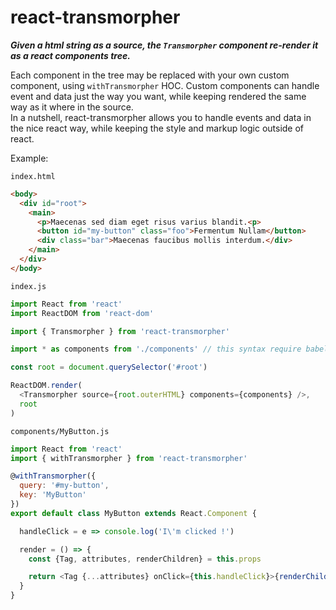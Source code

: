 # react-transmorpher

***Given a html string as a source, the `Transmorpher` component re-render it as a react components tree.***

Each component in the tree may be replaced with your own custom component, using `withTransmorpher` HOC. Custom components can handle event and data just the way you want, while keeping rendered the same way as it where in the source.  
In a nutshell, react-transmorpher allows you to handle events and data in the nice react way, while keeping the style and markup logic outside of react.

Example:

`index.html`

```html
<body>
  <div id="root">
    <main>
      <p>Maecenas sed diam eget risus varius blandit.<p>
      <button id="my-button" class="foo">Fermentum Nullam</button>
      <div class="bar">Maecenas faucibus mollis interdum.</div>
    </main>
  </div>
</body>
```

`index.js`

```javascript
import React from 'react'
import ReactDOM from 'react-dom'

import { Transmorpher } from 'react-transmorpher'

import * as components from './components' // this syntax require babel-plugin-wildcard

const root = document.querySelector('#root')

ReactDOM.render(
  <Transmorpher source={root.outerHTML} components={components} />,
  root
)
```

`components/MyButton.js`

```javascript
import React from 'react'
import { withTransmorpher } from 'react-transmorpher'

@withTransmorpher({
  query: '#my-button',
  key: 'MyButton'
})
export default class MyButton extends React.Component {

  handleClick = e => console.log('I\'m clicked !')

  render = () => {
    const {Tag, attributes, renderChildren} = this.props

    return <Tag {...attributes} onClick={this.handleClick}>{renderChildren()}</Tag>
  }
}
```
